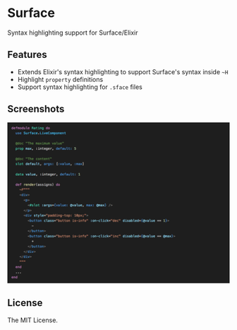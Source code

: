 # Surface

Syntax highlighting support for Surface/Elixir

## Features

  * Extends Elixir's syntax highlighting to support Surface's syntax inside `~H`
  * Highlight `property` definitions
  * Support syntax highlighting for `.sface` files

## Screenshots

![Syntax highlighting](https://raw.githubusercontent.com/msaraiva/vscode-surface/master/images/example.png)

## License

The MIT License.